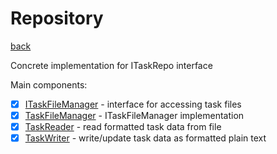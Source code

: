 # Repository
[back](../Planum.md)

Concrete implementation for ITaskRepo interface

Main components:
- [x] [ITaskFileManager](./ITaskFileManager.cs) - interface for accessing task files
- [x] [TaskFileManager](./TaskFileManager/TaskFileManager.md) - ITaskFileManager implementation
- [x] [TaskReader](./TaskReader/TaskReader.md) - read formatted task data from file
- [x] [TaskWriter](./TaskWriter/TaskWriter.md) - write/update task data as formatted plain text
